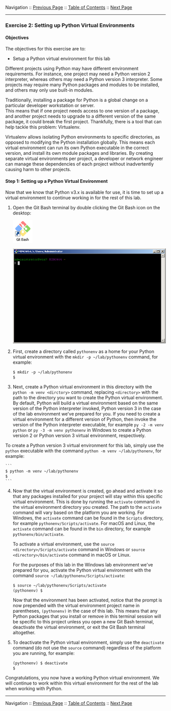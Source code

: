 Navigation :: [Previous Page](LTRPRG-1100-02b2-Python-Ex1.md) :: [Table of Contents](LTRPRG-1100-00-Intro.md#table-of-contents) :: [Next Page](LTRPRG-1100-02b4-Python-Ex3.md)

---

### Exercise 2: Setting up Python Virtual Environments

#### Objectives

The objectives for this exercise are to:

* Setup a Python virtual environment for this lab

Different projects using Python may have different environment requirements. For instance, one project may need a 
Python version 2 interpreter, whereas others may need a Python version 3 interpreter. Some projects may require many 
Python packages and modules to be installed, and others may only use built-in modules.

Traditionally, installing a package for Python is a global change on a particular developer workstation or server.  
This means that if one project needs access to one version of a package, and another project needs to upgrade to a 
different version of the same package, it could break the first project. Thankfully, there is a tool that can help 
tackle this problem: Virtualenv.

Virtualenv allows isolating Python environments to specific directories, as opposed to modifying the 
Python installation globally. This means each virtual environment can run its own Python executable in the correct 
version, and install its own module packages and libraries.  By creating separate virtual environments per project, a 
developer or network engineer can manage these dependencies of each project without inadvertently causing harm to other 
projects.

#### Step 1: Setting up a Python Virtual Environment

Now that we know that Python v3.x is available for use, it is time to set up a virtual environment to continue working
in for the rest of this lab.

1.  Open the Git Bash terminal by double clicking the Git Bash icon on the desktop:
    
    ![Git Bash Icon](assets/GitBash-Icon.png)
    
    ![Git Bash Terminal](assets/GitBash-Term.png)

2. First, create a directory called `pythonenv` as a home for your Python virtual environment with the
`mkdir -p ~/lab/pythonenv` command, for example:
    
    ```
    $ mkdir -p ~/lab/pythonenv
    $
    ```

3.  Next, create a Python virtual environment in this directory with the `python -m venv <dirctory>` command, 
replacing `<directory>` with the path to the directory you want to create the Python virtual environment. By default, 
Python will build a virtual environment based on the same version of the Python interpreter invoked, Python version 3
in the case of the lab environment we've prepared for you.  If you need to create a virtual environment for a 
different version of Python, then invoke the version of the Python interpreter executable, for example
`py -2 -m venv python` or `py -3 -m venv pythonenv` in Windows to create a Python version 2 or Python version 3 virtual 
environment, respectively.

To create a Python version 3 virtual environment for this lab, simply use the `python` executable with the command 
`python -m venv ~/lab/pythonenv`, for example:

    ```
    $ python -m venv ~/lab/pythonenv
    $
    ```

4.  Now that the virtual environment is created, go ahead and activate it so that any packages installed for your 
project will stay within this specific virtual environment. This is done by running the `activate` command in the 
virtual environment directory you created.  The path to the `activate` command will vary based on the platform you 
are working.  For Windows, the `activate` command can be found in the `Scripts` directory, for example 
`pythonenv/Scripts/activate`.  For macOS and Linux, the `activate` command can be found in the `bin` directory, 
for example `pythonenv/bin/activate`.
    
    To activate a virtual environment, use the `source <directory>/Scripts/activate` command in Windows or
    `source <directory>/bin/activate` command in macOS or Linux.
    
    For the purposes of this lab in the Windows lab environment we've prepared for you, activate the Python virtual 
    environment with the command `source ~/lab/pythonenv/Scripts/activate`:
    
    ```
    $ source ~/lab/pythonenv/Scripts/activate
    (pythonenv) $
    ```
    
    Now that the environment has been activated, notice that the prompt is now prepended with the virtual 
    environment project name in parentheses, `(pythonenv)` in the case of this lab. This means that any 
    Python packages that you install or remove in this terminal session will be specific to this project unless you 
    open a new Git Bash terminal, deactivate the virtual environment, or exit the Git Bash terminal altogether.
 
5. To deactivate the Python virtual environment, simply use the `deactivate` command (do not use the `source` command)
regardless of the platform you are running, for example:
    
    ```
    (pythonenv) $ deactivate
    $
    ```

Congratulations, you now have a working Python virtual environment.  We will continue to work within this virtual 
environment for the rest of the lab when working with Python.

---

Navigation :: [Previous Page](LTRPRG-1100-02b2-Python-Ex1.md) :: [Table of Contents](LTRPRG-1100-00-Intro.md#table-of-contents) :: [Next Page](LTRPRG-1100-02b4-Python-Ex3.md)
